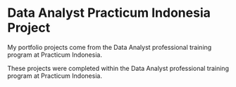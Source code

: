 # Data Analyst Practicum Indonesia Project
My portfolio projects come from the Data Analyst professional training program at Practicum Indonesia.

These projects were completed within the Data Analyst professional training program at Practicum Indonesia.

